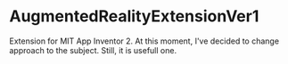# AugmentedRealityExtensionVer1

Extension for MIT App Inventor 2. At this moment, I've decided to change approach to the subject.
Still, it is usefull one.
